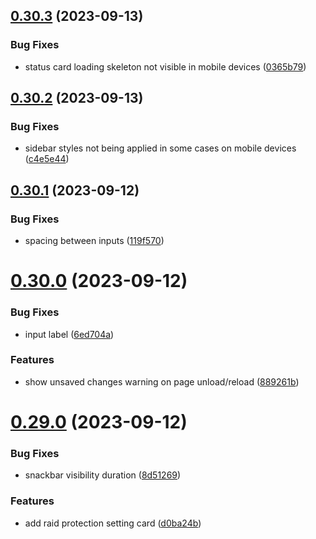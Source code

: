 ## [0.30.3](https://github.com/onesoft-sudo/sudobot-dashboard/compare/v0.30.2...v0.30.3) (2023-09-13)


### Bug Fixes

* status card loading skeleton not visible in mobile devices ([0365b79](https://github.com/onesoft-sudo/sudobot-dashboard/commit/0365b79c6d0ddbe44c3a2f2f170d2b68b9fee9be))



## [0.30.2](https://github.com/onesoft-sudo/sudobot-dashboard/compare/v0.30.1...v0.30.2) (2023-09-13)


### Bug Fixes

* sidebar styles not being applied in some cases on mobile devices ([c4e5e44](https://github.com/onesoft-sudo/sudobot-dashboard/commit/c4e5e446fa2377379d0c3c8fbf6d0b0227a295f1))



## [0.30.1](https://github.com/onesoft-sudo/sudobot-dashboard/compare/v0.30.0...v0.30.1) (2023-09-12)


### Bug Fixes

* spacing between inputs ([119f570](https://github.com/onesoft-sudo/sudobot-dashboard/commit/119f57014b5bd0ebe5539b680536f83963f65e72))



# [0.30.0](https://github.com/onesoft-sudo/sudobot-dashboard/compare/v0.29.0...v0.30.0) (2023-09-12)


### Bug Fixes

* input label ([6ed704a](https://github.com/onesoft-sudo/sudobot-dashboard/commit/6ed704af5ccd2c09cb0e7fe011b61dbad3c5e355))


### Features

* show unsaved changes warning on page unload/reload ([889261b](https://github.com/onesoft-sudo/sudobot-dashboard/commit/889261b6150ae2705f1cb53be5bc13ded901e50e))



# [0.29.0](https://github.com/onesoft-sudo/sudobot-dashboard/compare/v0.28.2...v0.29.0) (2023-09-12)


### Bug Fixes

* snackbar visibility duration ([8d51269](https://github.com/onesoft-sudo/sudobot-dashboard/commit/8d51269bf3af56f8c153a535b14c880c631a9ae4))


### Features

* add raid protection setting card ([d0ba24b](https://github.com/onesoft-sudo/sudobot-dashboard/commit/d0ba24b8c6b77f124fe30e440cc6978d9edd0fa6))



